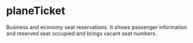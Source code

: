# planeTicket
Business and economy seat reservations. It shows passenger information and reserved seat occupied and brings vacant seat numbers.
